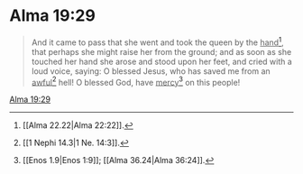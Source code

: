 # Alma 19:29

> And it came to pass that she went and took the queen by the <u>hand</u>[^a], that perhaps she might raise her from the ground; and as soon as she touched her hand she arose and stood upon her feet, and cried with a loud voice, saying: O blessed Jesus, who has saved me from an <u>awful</u>[^b] hell! O blessed God, have <u>mercy</u>[^c] on this people!

[Alma 19:29](https://www.churchofjesuschrist.org/study/scriptures/bofm/alma/19?lang=eng&id=p29#p29)


[^a]: [[Alma 22.22|Alma 22:22]].  
[^b]: [[1 Nephi 14.3|1 Ne. 14:3]].  
[^c]: [[Enos 1.9|Enos 1:9]]; [[Alma 36.24|Alma 36:24]].  
